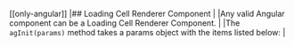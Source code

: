 [[only-angular]]
|## Loading Cell Renderer Component
|
|Any valid Angular component can be a Loading Cell Renderer Component.
|
|The `agInit(params)` method takes a params object with the items listed below:
|

